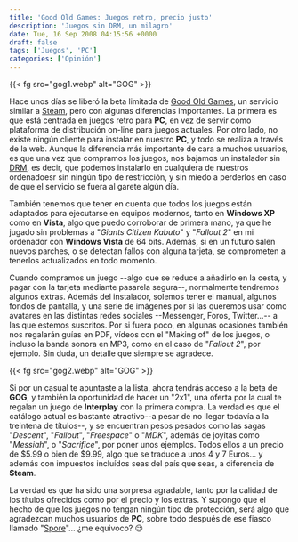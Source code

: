 ```yaml
---
title: 'Good Old Games: Juegos retro, precio justo'
description: 'Juegos sin DRM, un milagro'
date: Tue, 16 Sep 2008 04:15:56 +0000
draft: false
tags: ['Juegos', 'PC']
categories: ['Opinión']
---
```


{{< fg src="gog1.webp" alt="GOG" >}}

Hace unos días se liberó la beta limitada de [Good Old Games](http://www.gog.com/), un servicio similar a [Steam](/steam-la-revolucion-industrial-de-valve/), pero con algunas diferencias importantes. La primera es que está centrada en juegos retro para **PC**, en vez de servir como plataforma de distribución on-line para juegos actuales. Por otro lado, no existe ningún cliente para instalar en nuestro **PC**, y todo se realiza a través de la web. Aunque la diferencia más importante de cara a muchos usuarios, es que una vez que compramos los juegos, nos bajamos un instalador sin [DRM](http://es.wikipedia.org/wiki/Gesti%C3%B3n_de_derechos_digitales), es decir, que podemos instalarlo en cualquiera de nuestros ordenadoesr sin ningún tipo de restricción, y sin miedo a perderlos en caso de que el servicio se fuera al garete algún día.

También tenemos que tener en cuenta que todos los juegos están adaptados para ejecutarse en equipos modernos, tanto en **Windows XP** como en **Vista**, algo que puedo corroborar de primera mano, ya que he jugado sin problemas a "_Giants Citizen Kabuto_" y "_Fallout 2_" en mi ordenador con **Windows Vista** de 64 bits. Además, si en un futuro salen nuevos parches, o se detectan fallos con alguna tarjeta, se comprometen a tenerlos actualizados en todo momento.

Cuando compramos un juego --algo que se reduce a añadirlo en la cesta, y pagar con la tarjeta mediante pasarela segura--, normalmente tendremos algunos extras. Además del instalador, solemos tener el manual, algunos fondos de pantalla, y una serie de imágenes por si las queremos usar como avatares en las distintas redes sociales --Messenger, Foros, Twitter...-- a las que estemos suscritos. Por si fuera poco, en algunas ocasiones también nos regalarán guías en PDF, vídeos con el "Making of" de los juegos, o incluso la banda sonora en MP3, como en el caso de "_Fallout 2_", por ejemplo. Sin duda, un detalle que siempre se agradece.

{{< fg src="gog2.webp" alt="GOG" >}}

Si por un casual te apuntaste a la lista, ahora tendrás acceso a la beta de **GOG**, y también la oportunidad de hacer un "2x1", una oferta por la cual te regalan un juego de **Interplay** con la primera compra. La verdad es que el catálogo actual es bastante atractivo--a pesar de no llegar todavía a la treintena de títulos--, y se encuentran pesos pesados como las sagas "_Descent_", "_Fallout_", "_Freespace_" o "_MDK_", además de joyitas como "_Messiah_", o "_Sacrifice_", por poner unos ejemplos. Todos ellos a un precio de $5.99 o bien de $9.99, algo que se traduce a unos 4 y 7 Euros... y además con impuestos incluídos seas del país que seas, a diferencia de **Steam**.

La verdad es que ha sido una sorpresa agradable, tanto por la calidad de los títulos ofrecidos como por el precio y los extras. Y supongo que el hecho de que los juegos no tengan ningún tipo de protección, será algo que agradezcan muchos usuarios de **PC**, sobre todo después de ese fiasco llamado "[Spore](http://www.fanboy.es/2008/09/11/yo-me-compre-spore/)"... ¿me equivoco? :wink: